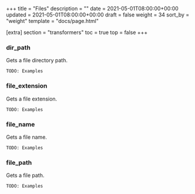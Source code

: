 +++
title = "Files"
description = ""
date = 2021-05-01T08:00:00+00:00
updated = 2021-05-01T08:00:00+00:00
draft = false
weight = 34
sort_by = "weight"
template = "docs/page.html"

[extra]
section = "transformers"
toc = true
top = false
+++

### dir_path

Gets a file directory path.
```
TODO: Examples
```

### file_extension

Gets a file extension.
```
TODO: Examples
```

### file_name

Gets a file name.
```
TODO: Examples
```

### file_path

Gets a file path.
```
TODO: Examples
```
